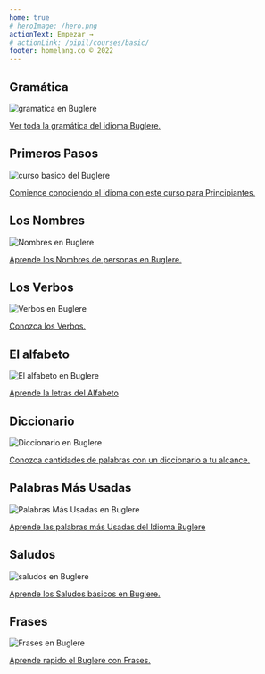 ```yaml
---
home: true
# heroImage: /hero.png
actionText: Empezar →
# actionLink: /pipil/courses/basic/
footer: homelang.co © 2022  
---
```


<div class="features">
  <div class="feature">
    <h2>Gramática </h2>
    <img src="/home/grammar.jpg" alt="gramatica en Buglere">
    <p><a href="/pa/buglere/grammar/guide/">Ver toda la gramática del idioma Buglere.</a></p>
  </div>
  <div class="feature">
    <h2>Primeros Pasos</h2>
    <img src="/home/courses.jpg" alt="curso basico del Buglere">
    <p><a href="/pa/buglere/courses/basic/">Comience conociendo el idioma con este curso para Principiantes.</a></p>
  </div>
  <div class="feature">
    <h2>Los Nombres</h2>
    <img src="/home/people.jpg" alt="Nombres en Buglere">
    <p><a href="/pa/buglere/vocabulary/people/">Aprende los Nombres de personas en Buglere.</a></p>
  </div>
   <div class="feature">
    <h2>Los Verbos </h2>
    <img src="/home/verbs.png" alt="Verbos en Buglere">
    <p><a href="/pa/buglere/grammar/verbs/">Conozca los Verbos.</a></p>
  </div>
  <div class="feature">
    <h2>El alfabeto</h2>
    <img src="/home/alphabet.jpg" alt="El alfabeto en Buglere">
    <p><a href="/pa/buglere/grammar/alphabet/">Aprende la letras del Alfabeto</a></p>
  </div>
     <div class="feature">
    <h2>Diccionario</h2>
    <img src="/home/dictionary.jpg" alt="Diccionario en Buglere">
    <p><a href="/pa/buglere/dictionary/">Conozca cantidades de palabras con un diccionario a tu alcance.</a></p>
  </div>
  <div class="feature">
    <h2>Palabras Más Usadas</h2>
    <img src="/home/more_used.jpg" alt="Palabras Más Usadas en Buglere">
    <p><a href="/pa/buglere/vocabulary/more_used/">Aprende las palabras más Usadas del Idioma Buglere</a></p>
  </div>
    <div class="feature">
    <h2>Saludos</h2>
    <img src="/home/greetings.jpg" alt="saludos en Buglere">
    <p><a href="/pa/buglere/vocabulary/greetings/">Aprende los Saludos básicos en Buglere.</a></p>
  </div>
   <div class="feature">
    <h2>Frases</h2>
    <img src="/home/phrases.jpg" alt="Frases en Buglere">
    <p><a href="/pa/buglere/vocabulary/phrases/">Aprende rapido el Buglere con Frases.</a></p>
  </div>
</div>

<!-- <counter/> -->